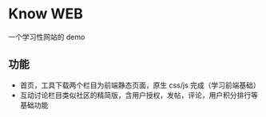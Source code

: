 # Know WEB

一个学习性网站的 demo

## 功能

- 首页，工具下载两个栏目为前端静态页面，原生 css/js 完成（学习前端基础）
- 互动讨论栏目类似社区的精简版，含用户授权，发帖，评论，用户积分排行等基础功能

